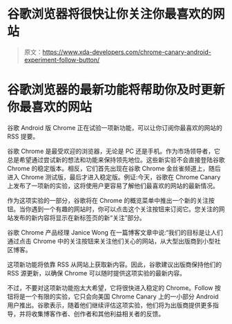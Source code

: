 # 谷歌浏览器将很快让你关注你最喜欢的网站

> 原文：<https://www.xda-developers.com/chrome-canary-android-experiment-follow-button/>

# 谷歌浏览器的最新功能将帮助你及时更新你最喜欢的网站

谷歌 Android 版 Chrome 正在试验一项新功能，可以让你订阅你最喜欢的网站的 RSS 提要。

谷歌 Chrome 是最受欢迎的浏览器，无论是 PC 还是手机。作为市场领导者，它总是希望通过尝试新的想法和功能来保持领先地位。这些新实验不会直接登陆谷歌 Chrome 的稳定版本。相反，它们首先出现在谷歌 Chrome 金丝雀频道上，随后进入 Chrome 测试版，最后才进入稳定版。例证:今天，谷歌在 Chrome Canary 上发布了一项新的实验，这将使用户更容易了解他们最喜欢的网站的最新情况。

作为这项实验的一部分，谷歌将在 Chrome 的概览菜单中推出一个新的关注按钮。当你遇到一个有趣的网站时，你可以点击这个关注按钮来订阅它。您关注的网站发布的新内容将显示在新标签页的新“关注”部分。

谷歌 Chrome 产品经理 Janice Wong 在一篇博客文章中说:“我们的目标是让人们通过点击 Chrome 中的关注按钮来关注他们关心的网站，从大型出版商到小型社区博客。

这项新功能将依靠 RSS 从网站上获取新内容。因此，谷歌建议出版商保持他们的 RSS 源更新，以确保 Chrome 可以随时提供这项实验的最新内容。

不过，不要对这项新功能抱太大希望，它将很快进入稳定的 Chrome。Follow 按钮将是一个有限的实验，它只会向美国 Chrome Canary 上的一小部分 Android 用户推出。谷歌表示，随着他们继续评估这项实验，他们将为出版商提供更多指导，并将收集博客作者、创作者和其他利益相关者的反馈。